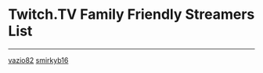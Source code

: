 # Twitch.TV Family Friendly Streamers List
---
[vazio82](https://twitch.tv/vazio82)
[smirkyb16](https://twitch.tv/smirkyb16)
